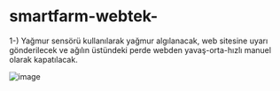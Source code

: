 # smartfarm-webtek-
1-) Yağmur sensörü kullanılarak yağmur algılanacak, web sitesine uyarı gönderilecek ve ağılın üstündeki perde webden yavaş-orta-hızlı manuel olarak kapatılacak.		


![image](https://github.com/azimekara/smartfarm-webtek-/blob/main/fritzingcizimleri/rainsistemifritzing.png)
